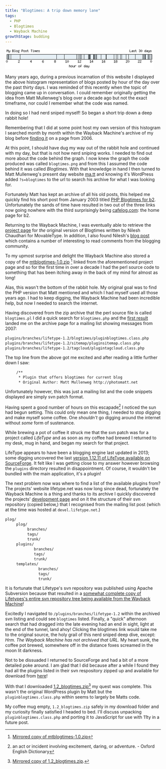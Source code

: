 ```yaml
---
title: "Blogtimes: A trip down memory lane"
tags:
  - PHP
  - Blogtimes
  - Wayback Machine
growthStage: budding
---
```


![blogtimes.png, a histogram view of blog posts by hours of the day over the past 30 days](/img/blogtimes.png)

Many years ago, during a previous incarnation of this website I displayed the above histogram representation of blogs posted by hour of the day over the past thirty days. I was reminded of this recently when the topic of blogging came up in conversation. I could remember originally getting the idea from Matt Mullenweg's blog over a decade ago but not the exact timeframe, nor could I remember what the code was named.

In doing so I had nerd sniped myself! So began a short trip down a deep rabbit hole!

Remembering that I did at some point host my own version of this histogram I searched month by month within the Wayback Machine's archive of my blog before [finding it](https://web.archive.org/web/20060330180503/http://www.photogabble.co.uk/) on a page from 2006.

At this point, I should have dug my way out of the rabbit hole and continued with my day, but that is not how nerd sniping works. I needed to find out more about the code behind the graph. I now knew the graph the code produced was called `blogtimes.png` and from this I assumed the code behind it was called _Blogtimes_. With that knowledge in hand I then turned to Matt Mullenweg's present day website [ma.tt](https://ma.tt) and knowing it's WordPress added `?s=blogtimes` to the url to search his archive for what I was looking for.

Fortunately Matt has kept an archive of all his old posts, this helped me quickly find his short post from January 2003 titled [PHP Blogtimes for b2](https://ma.tt/2003/01/php-blogtimes-for-b2/). Unfortunately the sands of time have resulted in two out of the three links now going nowhere with the third surprisingly being [cafelog.com](http://www.cafelog.com): the home page for b2.

Returning to the Wayback Machine, I was eventually able to retrieve the [project page](https://web.archive.org/web/20030207111016/http://nilesh.org/mt/blogtimes/) for _the_ original version of Blogtimes written by Nilesh Chaudhari for MovableType. In addition, I also found Nilesh's [blog post](https://web.archive.org/web/20030803022521/http://nilesh.org/weblog/2002/11/29/mtblogtimes.nc) which contains a number of interesting to read comments from the blogging community.

To my upmost surprise and delight the Wayback Machine also stored a copy of the [mtblogtimes-1.0.zip](https://web.archive.org/web/20030803022521/http://nilesh.org/mt/blogtimes/mtblogtimes-1.0.zip) [^1] linked from the aforementioned project page and so for the first time in over a decade I had the perl source code to something that has been itching away in the back of my mind for almost as long!

Alas, this wasn't the bottom of the rabbit hole. My original goal was to find the PHP version that Matt mentioned and which I had myself used all those years ago. I had to keep digging, the Wayback Machine had been incredible help, but now I needed to search the internet.

Having discovered from the zip archive that the perl source file is called `blogtimes.pl` I did a quick search for `blogtimes.php` and the [first result](http://limedaley.com/pipermail/plog-svn/2007-March/007386.html) landed me on the archive page for a mailing list showing messages from 2007:

```
plugins/branches/lifetype-1.2/blogtimes/pluginblogtimes.class.php
plugins/branches/lifetype-1.2/sitemap/pluginsitemap.class.php
plugins/branches/lifetype-1.2/tagcloud/plugintagcloud.class.php
```

The top line from the above got me excited and after reading a little further down I saw:

```
     /**
      * Plugin that offers blogtimes for current blog
      * Original Author: Matt Mullenweg http://photomatt.net
```

Unfortunately however, this was just a mailing list and the code snippets displayed are simply svn patch format.

Having spent a good number of hours on this escapade[^2] I noticed the sun had begun setting. This could only mean one thing, I needed to stop digging and make myself some coffee. One _shouldn't_ go digging around the internet without _some_ form of sustenance.

While brewing a pot of coffee it struck me that the svn patch was for a project called _LifeType_ and as soon as my coffee had brewed I returned to my desk, mug in hand, and began my search for that project.

LifeType appears to have been a blogging engine last updated in 2013; some digging uncovered the last [version 1.12.11 of LifeType available on SourceForge](https://sourceforge.net/projects/lifetype/files/lifetype/lifetype-1.2.12/). It felt like I was getting close to my answer however browsing the `plugins` directory resulted in disappointment. Of course, it wouldn't be bundled with the main application, it's a plugin!

The next problem now was where to find a list of the available plugins from? The projects' website lifetype.net was now long since dead, fortunately the Wayback Machine is a thing and thanks to its archive I quickly discovered the projects' [development page](https://web.archive.org/web/20070208222752/http://www.lifetype.net/blog/lifetype-development-journal/page/development) and on it the structure of their svn repository (copied below,) that I recognised from the mailing list post (which at the time was hosted at `devel.lifetype.net`.)

```
plog/
     plog/
          branches/
          tags/
          trunk/
     plugins/
             branches/
             tags/
             trunk/
     templates/
               branches/
               tags/
               trunk/
```

It is fortunate that Lifetype's svn repository was published using Apache Subversion because that resulted in a [somewhat complete copy of Lifetypes's entire svn repository tree being available from the Wayback Machine](https://web.archive.org/web/20151110143907/http://devel.lifetype.net/svn/plog/)!

Excitedly I navigated to  `/plugins/branches/lifetype-1.2` within the archived svn listing and could see `blogtimes` listed. Finally, a "quick" afternoon search that had dragged into the late evening had an end in sight, light at the end of the tunnel, land ahoy! Clicking the blogtimes link would take me to the original source, the holy grail of this nerd sniped deep dive, except: _Hrm. The Wayback Machine has not archived that URL._ My heart sunk, the coffee pot brewed, somewhere off in the distance foxes screamed in the moon lit darkness.

Not to be dissuaded I returned to SourceForge and had a bit of a more detailed poke around. I am glad that I did because after a while I found they had all the plugins listed in their svn respository zipped up and available for download from [here](https://sourceforge.net/projects/lifetype/files/lifetype-plugins/lifetype-1.2/)!

With that I downloaded [1.2_blogtimes.zip](https://sourceforge.net/projects/lifetype/files/lifetype-plugins/lifetype-1.2/1.2_blogtimes.zip/download)[^3] my quest was complete. This wasn't the original WordPress plugin by Matt but the `pluginblogtimes.class.php` within seems to largely be Matts code.

My coffee mug empty, `1.2_blogtimes.zip` safely in my download folder and my curiosity finally satisfied I headed to bed. I'll discuss unpacking `pluginblogtimes.class.php` and porting it to JavaScript for use with 11ty in a future post.

[^1]: [Mirrored copy of mtblogtimes-1.0.zip](/files/mtblogtimes-1.0.zip)
[^2]: an act or incident involving excitement, daring, or adventure. - Oxford English Dictionary
[^3]: [Mirrored copy of 1.2_blogtimes.zip](/files/1.2_blogtimes.zip).